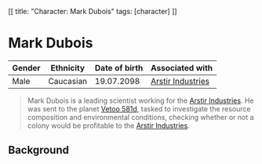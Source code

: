 [[
title: "Character: Mark Dubois"
tags: [character]
]]

# Mark Dubois

| Gender | Ethnicity | Date of birth | Associated with       |
|--------|-----------|---------------|-----------------------|
| Male   | Caucasian | 19.07.2098    | [Arstir Industries](/faction/arstir_industries.md) |

> Mark Dubois is a leading scientist working for the 
[Arstir Industries](/faction/arstir_industries.md). He was sent to the planet
[Vetoo 581d](/planets/vetoo_581d.md), tasked to investigate the resource
composition and environmental conditions, checking whether or not a colony would
be profitable to the [Arstir Industries](/faction/arstir_industries.md).

## Background

